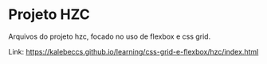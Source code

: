 # Projeto HZC

Arquivos do projeto hzc, focado no uso de flexbox e css grid.

Link: https://kalebeccs.github.io/learning/css-grid-e-flexbox/hzc/index.html